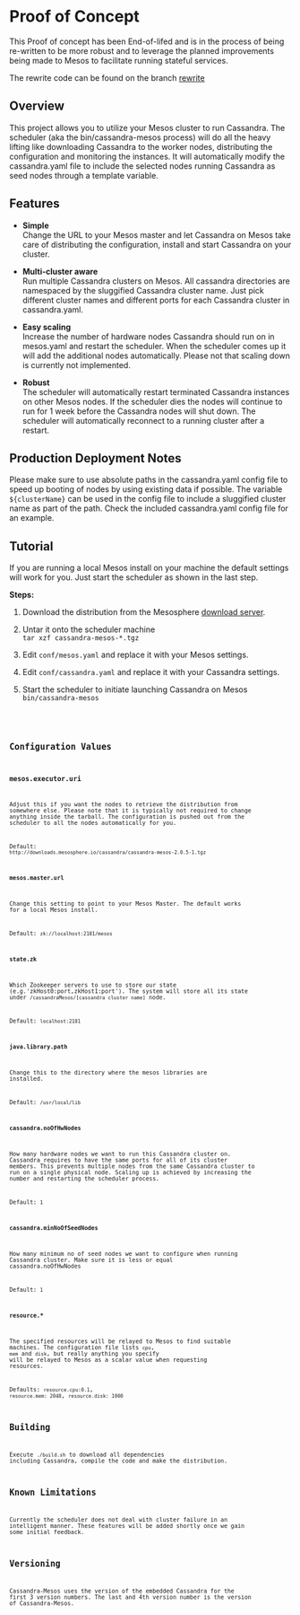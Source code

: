 # Proof of Concept

This Proof of concept has been End-of-lifed and is in the process of being re-written to be more robust and to leverage the planned improvements being made to Mesos to facilitate running stateful services.

The rewrite code can be found on the branch [rewrite](https://github.com/mesosphere/cassandra-mesos/tree/rewrite)

## Overview
This project allows you to utilize your Mesos cluster to run Cassandra. 
The scheduler (aka the bin/cassandra-mesos process) will do all the heavy lifting like downloading Cassandra to the worker nodes, distributing the configuration and monitoring the instances. It will automatically modify the cassandra.yaml file to include the selected nodes running Cassandra as seed nodes through a template variable. 

## Features
* **Simple**  
 Change the URL to your Mesos master and let Cassandra on Mesos take care of distributing the configuration, install and start Cassandra on your cluster.

* **Multi-cluster aware**  
 Run multiple Cassandra clusters on Mesos. All cassandra directories are namespaced by the sluggified Cassandra cluster name. Just pick different cluster names and different ports for each Cassandra cluster in cassandra.yaml.

* **Easy scaling**  
 Increase the number of hardware nodes Cassandra should run on in mesos.yaml and restart the scheduler. When the scheduler comes up it will add the additional nodes automatically. Please not that scaling down is currently not implemented.

* **Robust**  
 The scheduler will automatically restart terminated Cassandra instances on other Mesos nodes. If the scheduler dies the nodes will continue to run for 1 week before the Cassandra nodes will shut down. The scheduler will automatically reconnect to a running cluster after a restart.

## Production Deployment Notes
Please make sure to use absolute paths in the cassandra.yaml config file to speed up booting of nodes by using existing data if possible. The variable ```${clusterName}``` can be used in the config file to include a sluggified cluster name as part of the path. Check the included cassandra.yaml config file for an example.

## Tutorial
If you are running a local Mesos install on your machine the default settings will work for you. Just start the scheduler as shown in the last step.

**Steps:**    

1. Download the distribution from the Mesosphere [download server](http://downloads.mesosphere.io/cassandra/cassandra-mesos-2.0.5-1.tgz).

1. Untar it onto the scheduler machine   
   ```tar xzf cassandra-mesos-*.tgz```

1. Edit ```conf/mesos.yaml``` and replace it with your Mesos settings.

1. Edit ```conf/cassandra.yaml``` and replace it with your Cassandra settings.

1. Start the scheduler to initiate launching Cassandra on Mesos    
   <code>bin/cassandra-mesos<code>

## Configuration Values

### mesos.executor.uri
Adjust this if you want the nodes to retrieve the distribution from somewhere else. Please note that it is typically not required to change anything inside the tarball. The configuration is pushed out from the scheduler to all the nodes automatically for you.

Default: ```http://downloads.mesosphere.io/cassandra/cassandra-mesos-2.0.5-1.tgz```

#### mesos.master.url  
Change this setting to point to your Mesos Master. The default works for a local Mesos install.

Default: ```zk://localhost:2181/mesos```

#### state.zk
Which Zookeeper servers to use to store our state (e.g.'zkHost0:port,zkHost1:port'). The system will store all its state under ```/cassandraMesos/[cassandra cluster name]``` node. 

Default: ```localhost:2181```


#### java.library.path
Change this to the directory where the mesos libraries are installed.

Default: ```/usr/local/lib```

#### cassandra.noOfHwNodes
How many hardware nodes we want to run this Cassandra cluster on. Cassandra requires to have the same ports for all of its cluster members. This prevents multiple nodes from the same Cassandra cluster to run on a single physical node. Scaling up is achieved by increasing the number and restarting the scheduler process.

Default: ```1```

#### cassandra.minNoOfSeedNodes
How many minimum no of seed nodes we want to configure when running Cassandra cluster. Make sure it is less or equal cassandra.noOfHwNodes

Default: ```1```

#### resource.*
The specified resources will be relayed to Mesos to find suitable machines. The configuration file lists ```cpu```, ```mem``` and ```disk```, but really anything you specify will be relayed to Mesos as a scalar value when requesting resources.

Defaults:  ```resource.cpu:0.1```, ```resource.mem: 2048```, ```resource.disk: 1000```

## Building

Execute ```./build.sh``` to download all dependencies including Cassandra, compile the code and make the distribution. 

## Known Limitations

Currently the scheduler does not deal with cluster failure in an intelligent manner. These features will be added shortly once we gain some initial feedback.

## Versioning

Cassandra-Mesos uses the version of the embedded Cassandra for the first 3 version numbers. The last and 4th version number is the version of Cassandra-Mesos.




